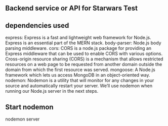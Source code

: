## Backend service or API for Starwars Test
## dependencies used
express: Express is a fast and lightweight web framework for Node.js. Express is an essential part of the MERN stack.
body-parser: Node.js body parsing middleware.
cors: CORS is a node.js package for providing an Express middleware that can be used to enable CORS with various options. Cross-origin resource sharing (CORS) is a mechanism that allows restricted resources on a web page to be requested from another domain outside the domain from which the first resource was served.
mongoose: A Node.js framework which lets us access MongoDB in an object-oriented way.
nodemon: Nodemon is a utility that will monitor for any changes in your source and automatically restart your server. We’ll use nodemon when running our Node.js server in the next steps.

## Start nodemon
nodemon server